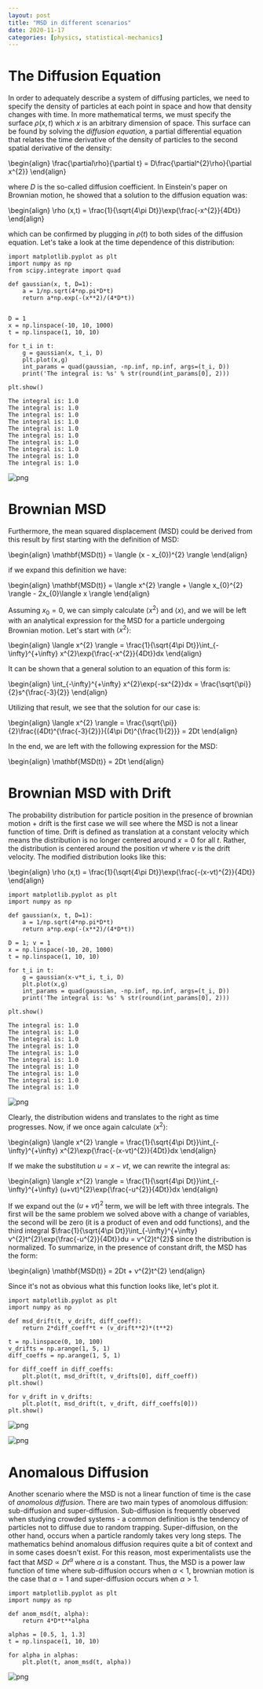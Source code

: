 ```yaml
---
layout: post
title: "MSD in different scenarios"
date: 2020-11-17
categories: [physics, statistical-mechanics]
---
```


# The Diffusion Equation

In order to adequately describe a system of diffusing particles, we need to specify the density of particles at each point in space and how that density changes with time. In more mathematical terms, we must specify the surface $\rho(x,t)$ which $x$ is an arbitrary dimension of space. This surface can be found by solving the *diffusion equation*, a partial differential equation that relates the time derivative of the density of particles to the second spatial derivative of the density:

\begin{align}
\frac{\partial\rho}{\partial t} = D\frac{\partial^{2}\rho}{\partial x^{2}}
\end{align}

where $D$ is the so-called diffusion coefficient. In Einstein's paper on Brownian motion, he showed that a solution to the diffusion equation was:

\begin{align}
\rho (x,t) = \frac{1}{\sqrt{4\pi Dt}}\exp{\frac{-x^{2}}{4Dt}}
\end{align}

which can be confirmed by plugging in $\rho(t)$ to both sides of the diffusion equation. Let's take a look at the time dependence of this distribution:


```code
import matplotlib.pyplot as plt
import numpy as np
from scipy.integrate import quad

def gaussian(x, t, D=1):
    a = 1/np.sqrt(4*np.pi*D*t)
    return a*np.exp(-(x**2)/(4*D*t))


D = 1
x = np.linspace(-10, 10, 1000)
t = np.linspace(1, 10, 10)

for t_i in t:
    g = gaussian(x, t_i, D)
    plt.plot(x,g)
    int_params = quad(gaussian, -np.inf, np.inf, args=(t_i, D))
    print('The integral is: %s' % str(round(int_params[0], 2)))

plt.show()
```

    The integral is: 1.0
    The integral is: 1.0
    The integral is: 1.0
    The integral is: 1.0
    The integral is: 1.0
    The integral is: 1.0
    The integral is: 1.0
    The integral is: 1.0
    The integral is: 1.0
    The integral is: 1.0



![png](mean-squared-displacement-msd-in-different-scenarios_files/mean-squared-displacement-msd-in-different-scenarios_1_1.png)


# Brownian MSD

Furthermore, the mean squared displacement (MSD) could be derived from this result by first starting with the definition of MSD:

\begin{align}
\mathbf{MSD(t)} = \langle (x - x_{0})^{2} \rangle
\end{align}

if we expand this definition we have:

\begin{align}
\mathbf{MSD(t)} = \langle x^{2} \rangle + \langle x_{0}^{2} \rangle - 2x_{0}\langle x \rangle
\end{align}

Assuming $x_{0} = 0$, we can simply calculate $\langle x^{2} \rangle$ and $\langle x \rangle$, and we will be left with an analytical expression for the MSD for a particle undergoing Brownian motion. Let's start with $\langle x^{2} \rangle$:

\begin{align}
\langle x^{2} \rangle = \frac{1}{\sqrt{4\pi Dt}}\int_{-\infty}^{+\infty} x^{2}\exp{\frac{-x^{2}}{4Dt}}dx
\end{align}

It can be shown that a general solution to an equation of this form is:

\begin{align}
\int_{-\infty}^{+\infty} x^{2}\exp{-sx^{2}}dx = \frac{\sqrt{\pi}}{2}s^{\frac{-3}{2}}
\end{align}

Utilizing that result, we see that the solution for our case is:

\begin{align}
\langle x^{2} \rangle = \frac{\sqrt{\pi}}{2}\frac{(4Dt)^{\frac{-3}{2}}}{(4\pi Dt)^{\frac{1}{2}}} = 2Dt
\end{align}

In the end, we are left with the following expression for the MSD:

\begin{align}
\mathbf{MSD(t)} = 2Dt
\end{align}

# Brownian MSD with Drift

The probability distribution for particle position in the presence of brownian motion + drift is the first case we will see where the MSD is not a linear function of time. Drift is defined as translation at a constant velocity which means the distribution is no longer centered around $x = 0$ for all $t$. Rather, the distribution is centered around the position $vt$ where $v$ is the drift velocity. The modified distribution looks like this:

\begin{align}
\rho (x,t) = \frac{1}{\sqrt{4\pi Dt}}\exp{\frac{-(x-vt)^{2}}{4Dt}}
\end{align}


```code
import matplotlib.pyplot as plt
import numpy as np

def gaussian(x, t, D=1):
    a = 1/np.sqrt(4*np.pi*D*t)
    return a*np.exp(-(x**2)/(4*D*t))

D = 1; v = 1
x = np.linspace(-10, 20, 1000)
t = np.linspace(1, 10, 10)

for t_i in t:
    g = gaussian(x-v*t_i, t_i, D)
    plt.plot(x,g)
    int_params = quad(gaussian, -np.inf, np.inf, args=(t_i, D))
    print('The integral is: %s' % str(round(int_params[0], 2)))

plt.show()
```

    The integral is: 1.0
    The integral is: 1.0
    The integral is: 1.0
    The integral is: 1.0
    The integral is: 1.0
    The integral is: 1.0
    The integral is: 1.0
    The integral is: 1.0
    The integral is: 1.0
    The integral is: 1.0



![png](mean-squared-displacement-msd-in-different-scenarios_files/mean-squared-displacement-msd-in-different-scenarios_4_1.png)


Clearly, the distribution widens and translates to the right as time progresses. Now, if we once again calculate $\langle x^{2} \rangle$:

\begin{align}
\langle x^{2} \rangle = \frac{1}{\sqrt{4\pi Dt}}\int_{-\infty}^{+\infty} x^{2}\exp{\frac{-(x-vt)^{2}}{4Dt}}dx
\end{align}

If we make the substitution $u = x-vt$, we can rewrite the integral as:

\begin{align}
\langle x^{2} \rangle = \frac{1}{\sqrt{4\pi Dt}}\int_{-\infty}^{+\infty} (u+vt)^{2}\exp{\frac{-u^{2}}{4Dt}}dx
\end{align}

If we expand out the $(u+vt)^{2}$ term, we will be left with three integrals. The first will be the same problem we solved above with a change of variables, the second will be zero (it is a product of even and odd functions), and the third integral $\frac{1}{\sqrt{4\pi Dt}}\int_{-\infty}^{+\infty} v^{2}t^{2}\exp{\frac{-u^{2}}{4Dt}}du = v^{2}t^{2}$ since the distribution is normalized. To summarize, in the presence of constant drift, the MSD has the form:

\begin{align}
\mathbf{MSD(t)} = 2Dt + v^{2}t^{2}
\end{align}

Since it's not as obvious what this function looks like, let's plot it.


```code
import matplotlib.pyplot as plt
import numpy as np

def msd_drift(t, v_drift, diff_coeff):
    return 2*diff_coeff*t + (v_drift**2)*(t**2)

t = np.linspace(0, 10, 100)
v_drifts = np.arange(1, 5, 1)
diff_coeffs = np.arange(1, 5, 1)

for diff_coeff in diff_coeffs:
    plt.plot(t, msd_drift(t, v_drifts[0], diff_coeff))
plt.show()

for v_drift in v_drifts:
    plt.plot(t, msd_drift(t, v_drift, diff_coeffs[0]))
plt.show()
```


![png](mean-squared-displacement-msd-in-different-scenarios_files/mean-squared-displacement-msd-in-different-scenarios_6_0.png)



![png](mean-squared-displacement-msd-in-different-scenarios_files/mean-squared-displacement-msd-in-different-scenarios_6_1.png)


# Anomalous Diffusion

Another scenario where the MSD is not a linear function of time is the case of *anomolous diffusion*. There are two main types of anomolous diffusion: sub-diffusion and super-diffusion. Sub-diffusion is frequently observed when studying crowded systems - a common definition is the tendency of particles not to diffuse due to random trapping. Super-diffusion, on the other hand, occurs when a particle randomly takes very long steps. The mathematics behind anomalous diffusion requires quite a bit of context and in some cases doesn't exist. For this reason, most experimentalists use the fact that $MSD \propto Dt^{\alpha}$ where $\alpha$ is a constant. Thus, the MSD is a power law function of time where sub-diffusion occurs when $\alpha < 1$, brownian motion is the case that $\alpha = 1$ and super-diffusion occurs when $\alpha > 1$.


```code
import matplotlib.pyplot as plt
import numpy as np

def anom_msd(t, alpha):
    return 4*D*t**alpha

alphas = [0.5, 1, 1.3]
t = np.linspace(1, 10, 10)

for alpha in alphas:
    plt.plot(t, anom_msd(t, alpha))

```


![png](mean-squared-displacement-msd-in-different-scenarios_files/mean-squared-displacement-msd-in-different-scenarios_8_0.png)
